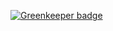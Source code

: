 
[![Greenkeeper badge](https://badges.greenkeeper.io/adamchenwei/embed-widget-app-display.svg)](https://greenkeeper.io/)
